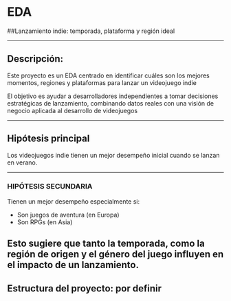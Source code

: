 # EDA
##Lanzamiento indie: temporada, plataforma y región ideal

---

## Descripción:

Este proyecto es un EDA centrado en identificar cuáles son los mejores momentos, regiones y plataformas para lanzar un videojuego indie  

El objetivo es ayudar a desarrolladores independientes a tomar decisiones estratégicas de lanzamiento, combinando datos reales con una visión de negocio aplicada al desarrollo de videojuegos

---

## Hipótesis principal

Los videojuegos indie tienen un mejor desempeño inicial cuando se lanzan en verano.

---

### HIPÓTESIS SECUNDARIA

Tienen un mejor desempeño especialmente si:

- Son juegos de aventura (en Europa) 
- Son RPGs (en Asia)


Esto sugiere que tanto la temporada, como la región de origen y el género del juego influyen en el impacto de un lanzamiento.
---

## Estructura del proyecto: por definir
